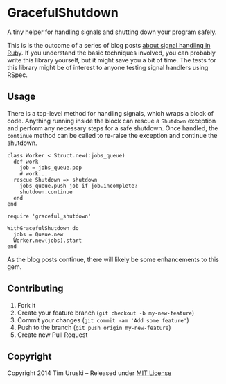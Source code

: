 # GracefulShutdown

A tiny helper for handling signals and shutting down your program
safely.

This is is the outcome of a series of blog posts [about signal
handling in Ruby][blog]. If you understand the basic techniques involved, you
can probably write this library yourself, but it might save you a bit of
time. The tests for this library might be of interest to anyone testing
signal handlers using RSpec.

[blog]:http://timuruski.net/graceful-shutdown/


## Usage

There is a top-level method for handling signals, which wraps a block of
code. Anything running inside the block can rescue a `Shutdown`
exception and perform any necessary steps for a safe shutdown. Once
handled, the `continue` method can be called to re-raise the exception
and continue the shutdown.

    class Worker < Struct.new(:jobs_queue)
      def work
        job = jobs_queue.pop
        # work...
      rescue Shutdown => shutdown
        jobs_queue.push job if job.incomplete?
        shutdown.continue
      end
    end

    require 'graceful_shutdown'

    WithGracefulShutdown do
      jobs = Queue.new
      Worker.new(jobs).start
    end

As the blog posts continue, there will likely be some enhancements to
this gem.


## Contributing

1. Fork it
2. Create your feature branch (`git checkout -b my-new-feature`)
3. Commit your changes (`git commit -am 'Add some feature'`)
4. Push to the branch (`git push origin my-new-feature`)
5. Create new Pull Request


## Copyright

Copyright 2014 Tim Uruski – Released under [MIT
License](http://timuruski.mit-license.org)

